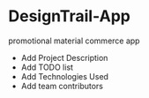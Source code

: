 # DesignTrail-App
 promotional material commerce app 

 - Add Project Description
- Add TODO list
- Add Technologies Used
- Add team contributors
